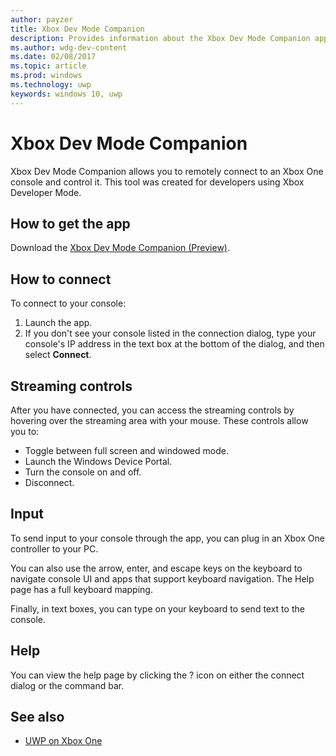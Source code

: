 ---author: payzertitle: Xbox Dev Mode Companiondescription: Provides information about the Xbox Dev Mode Companion app.ms.author: wdg-dev-contentms.date: 02/08/2017ms.topic: articlems.prod: windowsms.technology: uwpkeywords: windows 10, uwp---# Xbox Dev Mode CompanionXbox Dev Mode Companion allows you to remotely connect to an Xbox One console and control it. This tool was created for developers using Xbox Developer Mode.## How to get the app  Download the [Xbox Dev Mode Companion (Preview)](https://www.microsoft.com/store/p/xbox-dev-mode-companion/9nblggh519cp).## How to connect   To connect to your console:1. Launch the app.   2. If you don't see your console listed in the connection dialog, type your console's IP address in the text box at the bottom of the dialog, and then select **Connect**.## Streaming controlsAfter you have connected, you can access the streaming controls by hovering over the streaming area with your mouse. These controls allow you to:* Toggle between full screen and windowed mode.* Launch the Windows Device Portal.* Turn the console on and off.* Disconnect.## InputTo send input to your console through the app, you can plug in an Xbox One controller to your PC.       You can also use the arrow, enter, and escape keys on the keyboard to navigate console UI and apps that support keyboard navigation. The Help page has a full keyboard mapping.      Finally, in text boxes, you can type on your keyboard to send text to the console.   ## HelpYou can view the help page by clicking the ? icon on either the connect dialog or the command bar.## See also- [UWP on Xbox One](index.md)